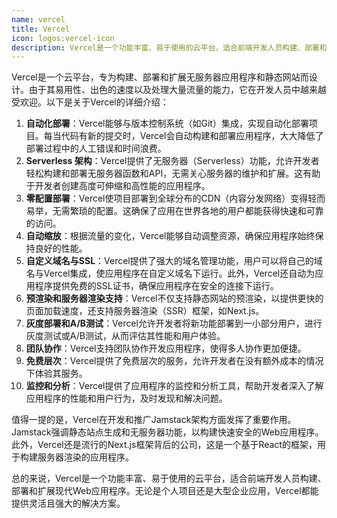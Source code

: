 ```yaml
---
name: vercel
title: Vercel
icon: logos:vercel-icon
description: Vercel是一个功能丰富、易于使用的云平台，适合前端开发人员构建、部署和扩展现代Web应用程序。无论是个人项目还是大型企业应用，Vercel都能提供灵活且强大的解决方案。
---
```


Vercel是一个云平台，专为构建、部署和扩展无服务器应用程序和静态网站而设计。由于其易用性、出色的速度以及处理大量流量的能力，它在开发人员中越来越受欢迎。以下是关于Vercel的详细介绍：

1. **自动化部署**：Vercel能够与版本控制系统（如Git）集成，实现自动化部署项目。每当代码有新的提交时，Vercel会自动构建和部署应用程序，大大降低了部署过程中的人工错误和时间浪费。
2. **Serverless 架构**：Vercel提供了无服务器（Serverless）功能，允许开发者轻松构建和部署无服务器函数和API，无需关心服务器的维护和扩展。这有助于开发者创建高度可伸缩和高性能的应用程序。
3. **零配置部署**：Vercel使项目部署到全球分布的CDN（内容分发网络）变得轻而易举，无需繁琐的配置。这确保了应用在世界各地的用户都能获得快速和可靠的访问。
4. **自动缩放**：根据流量的变化，Vercel能够自动调整资源，确保应用程序始终保持良好的性能。
5. **自定义域名与SSL**：Vercel提供了强大的域名管理功能，用户可以将自己的域名与Vercel集成，使应用程序在自定义域名下运行。此外，Vercel还自动为应用程序提供免费的SSL证书，确保应用程序在安全的连接下运行。
6. **预渲染和服务器渲染支持**：Vercel不仅支持静态网站的预渲染，以提供更快的页面加载速度，还支持服务器渲染（SSR）框架，如Next.js。
7. **灰度部署和A/B测试**：Vercel允许开发者将新功能部署到一小部分用户，进行灰度测试或A/B测试，从而评估其性能和用户体验。
8. **团队协作**：Vercel支持团队协作开发应用程序，使得多人协作更加便捷。
9. **免费层次**：Vercel提供了免费层次的服务，允许开发者在没有额外成本的情况下体验其服务。
10. **监控和分析**：Vercel提供了应用程序的监控和分析工具，帮助开发者深入了解应用程序的性能和用户行为，及时发现和解决问题。

值得一提的是，Vercel在开发和推广Jamstack架构方面发挥了重要作用。Jamstack强调静态站点生成和无服务器功能，以构建快速安全的Web应用程序。此外，Vercel还是流行的Next.js框架背后的公司，这是一个基于React的框架，用于构建服务器渲染的应用程序。

总的来说，Vercel是一个功能丰富、易于使用的云平台，适合前端开发人员构建、部署和扩展现代Web应用程序。无论是个人项目还是大型企业应用，Vercel都能提供灵活且强大的解决方案。